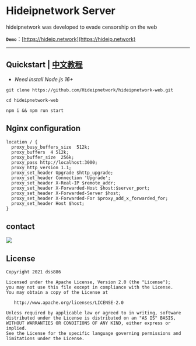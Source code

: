 # Hideipnetwork Server

hideipnetwork was developed to evade censorship on the web

**`Demo`**：[https://hideip.network](https://hideip.network)

---

## Quickstart  |  [中文教程](https://github.com/Hideipnetwork/hideipnetwork-web/wiki/Hideipnetwork-Server)

* *Need install Node.js 16+*

```
git clone https://github.com/Hideipnetwork/hideipnetwork-web.git

cd hideipnetwork-web

npm i && npm run start
```

## Nginx configuration

```nginx notranslate position-relative overflow-auto
location / {
  proxy_busy_buffers_size  512k;
  proxy_buffers  4 512k;
  proxy_buffer_size  256k;
  proxy_pass http://localhost:3000;
  proxy_http_version 1.1;
  proxy_set_header Upgrade $http_upgrade;
  proxy_set_header Connection 'Upgrade';
  proxy_set_header X-Real-IP $remote_addr;
  proxy_set_header X-Forwarded-Host $host:$server_port;
  proxy_set_header X-Forwarded-Server $host;
  proxy_set_header X-Forwarded-For $proxy_add_x_forwarded_for;
  proxy_set_header Host $host;
}
```

## contact

![](https://store.heytapimage.com/cdo-portal/feedback/202207/02/b705611e231f230f2fec150f35221c0b.png)


## License

```
Copyright 2021 dss886

Licensed under the Apache License, Version 2.0 (the "License");
you may not use this file except in compliance with the License.
You may obtain a copy of the License at

   http://www.apache.org/licenses/LICENSE-2.0

Unless required by applicable law or agreed to in writing, software
distributed under the License is distributed on an "AS IS" BASIS,
WITHOUT WARRANTIES OR CONDITIONS OF ANY KIND, either express or implied.
See the License for the specific language governing permissions and
limitations under the License.
```
